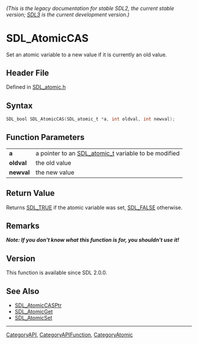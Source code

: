 ###### (This is the legacy documentation for stable SDL2, the current stable version; [SDL3](https://wiki.libsdl.org/SDL3/) is the current development version.)
# SDL_AtomicCAS

Set an atomic variable to a new value if it is currently an old value.

## Header File

Defined in [SDL_atomic.h](https://github.com/libsdl-org/SDL/blob/SDL2/include/SDL_atomic.h)

## Syntax

```c
SDL_bool SDL_AtomicCAS(SDL_atomic_t *a, int oldval, int newval);

```

## Function Parameters

|                |                                                                      |
| -------------- | -------------------------------------------------------------------- |
| **a**          | a pointer to an [SDL_atomic_t](SDL_atomic_t) variable to be modified |
| **oldval**     | the old value                                                        |
| **newval**     | the new value                                                        |

## Return Value

Returns [SDL_TRUE](SDL_TRUE) if the atomic variable was set,
[SDL_FALSE](SDL_FALSE) otherwise.

## Remarks

***Note: If you don't know what this function is for, you shouldn't use
it!***

## Version

This function is available since SDL 2.0.0.

## See Also

- [SDL_AtomicCASPtr](SDL_AtomicCASPtr)
- [SDL_AtomicGet](SDL_AtomicGet)
- [SDL_AtomicSet](SDL_AtomicSet)

----
[CategoryAPI](CategoryAPI), [CategoryAPIFunction](CategoryAPIFunction), [CategoryAtomic](CategoryAtomic)

